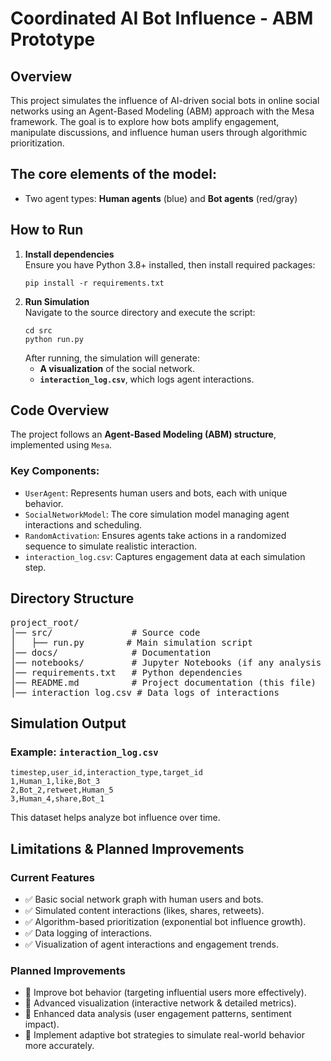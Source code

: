 # Coordinated AI Bot Influence - ABM Prototype

## Overview
This project simulates the influence of AI-driven social bots in online social networks using an Agent-Based Modeling (ABM) approach with the Mesa framework. The goal is to explore how bots amplify engagement, manipulate discussions, and influence human users through algorithmic prioritization.

## The core elements of the model:
- Two agent types: **Human agents** (blue) and **Bot agents** (red/gray)

## How to Run

1. **Install dependencies**  
   Ensure you have Python 3.8+ installed, then install required packages:
   ```
   pip install -r requirements.txt
   ```
2. **Run Simulation**  
   Navigate to the source directory and execute the script:
   ```
   cd src
   python run.py
   ```
   After running, the simulation will generate:
   - **A visualization** of the social network.
   - **`interaction_log.csv`**, which logs agent interactions.

## Code Overview

The project follows an **Agent-Based Modeling (ABM) structure**, implemented using `Mesa`.

### **Key Components:**
- `UserAgent`: Represents human users and bots, each with unique behavior.
- `SocialNetworkModel`: The core simulation model managing agent interactions and scheduling.
- `RandomActivation`: Ensures agents take actions in a randomized sequence to simulate realistic interaction.
- `interaction_log.csv`: Captures engagement data at each simulation step.

## Directory Structure
<pre>
project_root/
│── src/               # Source code
│   ├── run.py        # Main simulation script
│── docs/              # Documentation
│── notebooks/         # Jupyter Notebooks (if any analysis needed)
│── requirements.txt   # Python dependencies
│── README.md          # Project documentation (this file)
│── interaction_log.csv # Data logs of interactions
</pre>

## Simulation Output

### **Example: `interaction_log.csv`**
```
timestep,user_id,interaction_type,target_id
1,Human_1,like,Bot_3
2,Bot_2,retweet,Human_5
3,Human_4,share,Bot_1
```
This dataset helps analyze bot influence over time.

## Limitations & Planned Improvements

### **Current Features**

- ✅ Basic social network graph with human users and bots.
- ✅ Simulated content interactions (likes, shares, retweets).
- ✅ Algorithm-based prioritization (exponential bot influence growth).
- ✅ Data logging of interactions.
- ✅ Visualization of agent interactions and engagement trends.

### **Planned Improvements**

- 🔹 Improve bot behavior (targeting influential users more effectively).
- 🔹 Advanced visualization (interactive network & detailed metrics).
- 🔹 Enhanced data analysis (user engagement patterns, sentiment impact).
- 🔹 Implement adaptive bot strategies to simulate real-world behavior more accurately.
